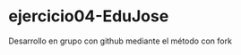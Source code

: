 ejercicio04-EduJose
===================

Desarrollo en grupo con github mediante el método con fork
